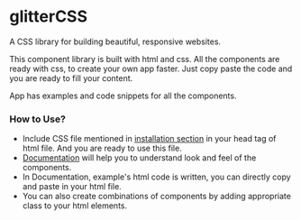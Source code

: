 # glitterCSS

A CSS library for building beautiful, responsive websites.

This component library is built with html and css.
All the components are ready with css, to create your own app faster. Just copy paste the code and you are ready to fill your content.

App has examples and code snippets for all the components.

### How to Use?

- Include CSS file mentioned in [installation section](https://glittercss.netlify.app/#installation) in your head tag of html file.
  And you are ready to use this file.
- [Documentation](https://glittercss.netlify.app/screens/Documentation/index.html) will help you to understand look and feel of the components.
- In Documentation, example's html code is written, you can directly copy and paste in your html file.
- You can also create combinations of components by adding appropriate class to your html elements.
